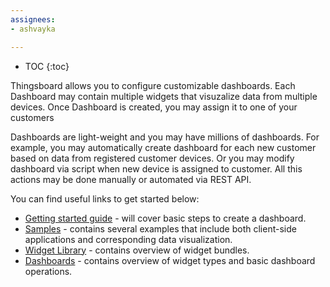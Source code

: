 ```yaml
---
assignees:
- ashvayka

---
```


* TOC
{:toc}

Thingsboard allows you to configure customizable dashboards. 
Each Dashboard may contain multiple widgets that visuzalize data from multiple devices.
Once Dashboard is created, you may assign it to one of your customers
 
Dashboards are light-weight and you may have millions of dashboards. 
For example, you may automatically create dashboard for each new customer based on data from registered customer devices. 
Or you may modify dashboard via script when new device is assigned to customer. All this actions may be done manually or automated via REST API.

You can find useful links to get started below:

 - [Getting started guide](/docs/getting-started-guides/helloworld/) - will cover basic steps to create a dashboard.
 - [Samples](/docs/samples/) - contains several examples that include both client-side applications and corresponding data visualization.
 - [Widget Library](/docs/user-guide/ui/widget-library/) - contains overview of widget bundles.
 - [Dashboards](/docs/user-guide/ui/dashboards/) - contains overview of widget types and basic dashboard operations.